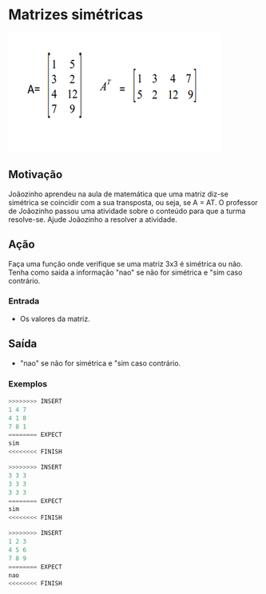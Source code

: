 # Matrizes simétricas

![_](cover.jpg)

## Motivação

Joãozinho aprendeu na aula de matemática que uma matriz diz-se simétrica se coincidir com a sua transposta, ou seja, se A = AT. O professor de Joãozinho passou uma atividade sobre o conteúdo para que a turma resolve-se. Ajude Joãozinho a resolver a atividade.

## Ação

Faça uma função onde verifique se uma matriz 3x3 é simétrica ou não. Tenha como saida a informação "nao" se não for simétrica e "sim caso contrário.

### Entrada

* Os valores da matriz.

## Saída

* "nao" se não for simétrica e "sim caso contrário.

### Exemplos

``` py
>>>>>>>> INSERT
1 4 7
4 1 8
7 8 1
======== EXPECT
sim
<<<<<<<< FINISH
```

```py
>>>>>>>> INSERT
3 3 3
3 3 3
3 3 3
======== EXPECT
sim
<<<<<<<< FINISH
```

```py
>>>>>>>> INSERT
1 2 3
4 5 6
7 8 9
======== EXPECT
nao
<<<<<<<< FINISH
```

